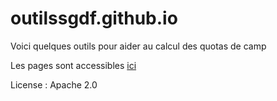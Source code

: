 # outilssgdf.github.io

Voici quelques outils pour aider au calcul des quotas de camp

Les pages sont accessibles [ici](https://outilssgdf.github.io)

License : Apache 2.0